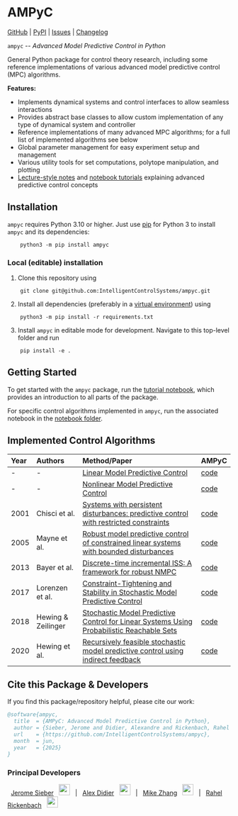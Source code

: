 # AMPyC
[GitHub](https://github.com/IntelligentControlSystems/ampyc) | [PyPI](https://pypi.org/project/ampyc/) | [Issues](https://github.com/IntelligentControlSystems/ampyc/issues) | [Changelog](https://github.com/IntelligentControlSystems/ampyc/blob/main/CHANGELOG.md)

``ampyc`` -- *Advanced Model Predictive Control in Python*

General Python package for control theory research, including some reference implementations of various advanced model predictive control (MPC) algorithms.

**Features:**
- Implements dynamical systems and control interfaces to allow seamless interactions
- Provides abstract base classes to allow custom implementation of any type of dynamical system and controller
- Reference implementations of many advanced MPC algorithms; for a full list of implemented algorithms see below
- Global parameter management for easy experiment setup and management
- Various utility tools for set computations, polytope manipulation, and plotting
- [Lecture-style notes](https://github.com/IntelligentControlSystems/ampyc/tree/main/notes/) and [notebook tutorials](https://github.com/IntelligentControlSystems/ampyc/tree/main/notebooks/) explaining advanced predictive control concepts


## Installation

``ampyc`` requires Python 3.10 or higher.  Just use [pip](https://pip.pypa.io) for Python 3 to install ``ampyc`` and its dependencies:
```
    python3 -m pip install ampyc
```

### Local (editable) installation

1. Clone this repository using
```
    git clone git@github.com:IntelligentControlSystems/ampyc.git
```
2. Install all dependencies (preferably in a [virtual environment](https://docs.python.org/3/library/venv.html)) using
```
    python3 -m pip install -r requirements.txt
```
3. Install ``ampyc`` in editable mode for development. Navigate to this top-level folder and run
```
    pip install -e .
```

## Getting Started
To get started with the ``ampyc`` package, run the [tutorial notebook](https://github.com/IntelligentControlSystems/ampyc/blob/main/notebooks/tutorial.ipynb), which provides an introduction to all parts of the package.

For specific control algorithms implemented in ``ampyc``, run the associated notebook in the [notebook folder](https://github.com/IntelligentControlSystems/ampyc/tree/main/notebooks/).


## Implemented Control Algorithms
| Year | Authors          | Method/Paper                                                                                                                                         | AMPyC                                                                                            |
| :--- | :------------- | :-------------------------------------------------------------------------------------------------------------------------------------------- | :---------------------------------------------------------------------------------------------- |
| - | - | [Linear Model Predictive Control](https://sites.engineering.ucsb.edu/~jbraw/mpc/MPC-book-2nd-edition-1st-printing.pdf) | [code](https://github.com/IntelligentControlSystems/ampyc/blob/main/ampyc/controllers/mpc.py) |
| - | - | [Nonlinear Model Predictive Control](https://sites.engineering.ucsb.edu/~jbraw/mpc/MPC-book-2nd-edition-1st-printing.pdf) | [code](https://github.com/IntelligentControlSystems/ampyc/blob/main/ampyc/controllers/nonlinear_mpc.py) |
| 2001 | Chisci et al. | [Systems with persistent disturbances: predictive control with restricted constraints](https://www.sciencedirect.com/science/article/abs/pii/S0005109801000516) | [code](https://github.com/IntelligentControlSystems/ampyc/blob/main/ampyc/controllers/constraint_tightening_rmpc.py) |
| 2005 | Mayne et al. | [Robust model predictive control of constrained linear systems with bounded disturbances](https://www.sciencedirect.com/science/article/abs/pii/S0005109804002870) | [code](https://github.com/IntelligentControlSystems/ampyc/blob/main/ampyc/controllers/robust_mpc.py) |
| 2013 | Bayer et al. | [Discrete-time incremental ISS: A framework for robust NMPC](https://ieeexplore.ieee.org/document/6669322) | [code](https://github.com/IntelligentControlSystems/ampyc/blob/main/ampyc/controllers/nonlinear_robust_mpc.py) |
| 2017 | Lorenzen et al. | [Constraint-Tightening and Stability in Stochastic Model Predictive Control](https://arxiv.org/pdf/1511.03488) | [code](https://github.com/IntelligentControlSystems/ampyc/blob/main/ampyc/controllers/constraint_tightening_smpc.py) |
| 2018 | Hewing \& Zeilinger | [Stochastic Model Predictive Control for Linear Systems Using Probabilistic Reachable Sets](https://arxiv.org/pdf/1805.07145) | [code](https://github.com/IntelligentControlSystems/blob/main/ampyc/controllers/if_smpc.py) |
| 2020 | Hewing et al. | [Recursively feasible stochastic model predictive control using indirect feedback](https://arxiv.org/pdf/1812.06860) | [code](https://github.com/IntelligentControlSystems/ampyc/blob/main/ampyc/controllers/ri_smpc.py) |

## Cite this Package \& Developers
If you find this package/repository helpful, please cite our work:
```bib
@software{ampyc,
  title  = {AMPyC: Advanced Model Predictive Control in Python},
  author = {Sieber, Jerome and Didier, Alexandre and Rickenbach, Rahel and Zeilinger, Melanie},
  url    = {https://github.com/IntelligentControlSystems/ampyc},
  month  = jun,
  year   = {2025}
}
```

### Principal Developers

&nbsp; [Jerome Sieber](https://github.com/jsie7) &nbsp; <img src="https://cultofthepartyparrot.com/parrots/hd/hackerparrot.gif" width="25" height="25" /> &nbsp; | &nbsp; [Alex Didier](https://github.com/alexdidier) &nbsp; <img src="https://cultofthepartyparrot.com/parrots/schnitzelparrot.gif" width="25" height="25" /> &nbsp; | &nbsp; [Mike Zhang]() &nbsp; <img src="https://cultofthepartyparrot.com/guests/hd/partyfieri.gif" width="25" height="25" /> &nbsp; | &nbsp; [Rahel Rickenbach](mailto:rrahel@ethz.ch) &nbsp; <img src="https://cultofthepartyparrot.com/parrots/wave4parrot.gif" width="25" height="25" />